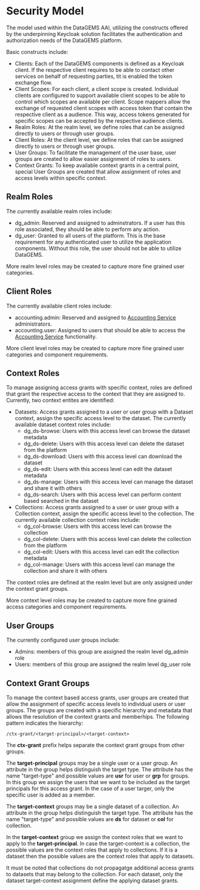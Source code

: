 # Security Model

The model used within the DataGEMS AAI, utilizing the constructs offered by the underpinning Keycloak solution facilitates the authentication and authorization needs of the DataGEMS platform.

Basic constructs include:

* Clients: Each of the DataGEMS components is defined as a Keycloak client. If the respective client requires to be able to contact other services on behalf of requesting parties, tit is enabled the token exchange flow.
* Client Scopes: For each client, a client scope is created. Individual clients are configured to support available client scopes to be able to control which scopes are available per client. Scope mappers allow the exchange of requested client scopes with access token that contain the respective client as a audience. This way, access tokens generated for specific scopes can be accepted by the respective audience clients.
* Realm Roles: At the realm level, we define roles that can be assigned directly to users or through user groups.
* Client Roles: At the client level, we define roles that can be assigned directly to users or through user groups.
* User Groups: To facilitate the management of the user base, user groups are created to allow easier assignment of roles to users.
* Context Grants: To keep available context grants in a central point, special User Groups are created that allow assignment of roles and access levels within specific context.

## Realm Roles

The currently available realm roles include:

* dg_admin: Reserved and assigned to adminstrators. If a user has this role associated, they should be able to perform any action.
* dg_user: Granted to all users of the platform. This is the base requirement for any authenticated user to utilize the application components. Without this role, the user should not be able to utilize DataGEMS.

More realm level roles may be created to capture more fine grained user categories.

## Client Roles

The currently available client roles include:

* accounting.admin: Reserved and assigned to [Accounting Service](https://datagems-eosc.github.io/dg-accounting/) administrators.
* accounting.user: Assigned to users that should be able to access the [Accounting Service](https://datagems-eosc.github.io/dg-accounting/) functionality.

More client level roles may be created to capture more fine grained user categories and component requirements.

## Context Roles

To manage assigning access grants with specific context, roles are defined that grant the respective access to the context that they are assigned to. Currently, two context entites are identified:

* Datasets: Access grants assigned to a user or user group with a Dataset context, assign the specific access level to the dataset. The currently available dataset context roles include:
    * dg_ds-browse: Users with this access level can browse the dataset metadata
    * dg_ds-delete: Users with this access level can delete the dataset from the platform
    * dg_ds-download: Users with this access level can download the dataset
    * dg_ds-edit: Users with this access level can edit the dataset metadata
    * dg_ds-manage: Users with this access level can manage the dataset and share it with others
    * dg_ds-search: Users with this access level can perform content based searched in the dataset
* Collections: Access grants assigned to a user or user group with a Collection context, assign the specific access level to the collection. The currently available collection context roles include:
    * dg_col-browse: Users with this access level can browse the collection
    * dg_col-delete: Users with this access level can delete the collection from the platform
    * dg_col-edit: Users with this access level can edit the collection metadata
    * dg_col-manage: Users with this access level can manage the collection and share it with others

The context roles are defined at the realm level but are only assigned under the context grant groups.

More context level roles may be created to capture more fine grained access categories and component requirements.

## User Groups

The currently configured user groups include:

* Admins: members of this group are assigned the realm level dg_admin role
* Users: members of this group are assigned the realm level dg_user role

## Context Grant Groups

To manage the context based access grants, user groups are created that allow the assignment of specific access levels to individual users or user groups. The groups are created with a specific hierarchy and metadata that allows the resolution of the context grants and memberhips. The following pattern indicates the hierarchy:

```text
/ctx-grant/<target-principal>/<target-context>
```

The **ctx-grant** prefix helps separate the context grant groups from other groups.

The **target-principal** groups may be a single user or a user group. An attribute in the group helps distinguish the target type. The attribute has the name "target-type" and possible values are **usr** for user or **grp** for groups. In this group we assign the users that we want to be included as the target principals for this access grant. In the case of a user targer, only the specific user is added as a member.

The **target-context** groups may be a single dataset of a collection. An attribute in the group helps distinguish the target type. The attribute has the name "target-type" and possible values are **ds** for dataset or **col** for collection.

In the **target-context** group we assign the context roles that we want to apply to the **target-principal**. In case the target-context is a collection, the possible values are the context roles that apply to collections. If it is a dataset then the possible values are the context roles that apply to datasets.

It must be noted that collections do not propagatge additional access grants to datasets that may belong to the collection. For each dataset, only the dataset target-context assignment define the applying dataset grants.
